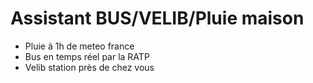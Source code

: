 # Assistant BUS/VELIB/Pluie maison

- Pluie à 1h de meteo france
- Bus en temps réel par la RATP
- Velib station près de chez vous
